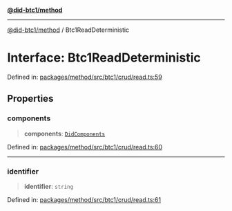 [**@did-btc1/method**](../README.md)

***

[@did-btc1/method](../globals.md) / Btc1ReadDeterministic

# Interface: Btc1ReadDeterministic

Defined in: [packages/method/src/btc1/crud/read.ts:59](https://github.com/dcdpr/did-btc1-js/blob/751aedd75738c26882a2149e644ae32b9e424707/packages/method/src/btc1/crud/read.ts#L59)

## Properties

### components

> **components**: [`DidComponents`](DidComponents.md)

Defined in: [packages/method/src/btc1/crud/read.ts:60](https://github.com/dcdpr/did-btc1-js/blob/751aedd75738c26882a2149e644ae32b9e424707/packages/method/src/btc1/crud/read.ts#L60)

***

### identifier

> **identifier**: `string`

Defined in: [packages/method/src/btc1/crud/read.ts:61](https://github.com/dcdpr/did-btc1-js/blob/751aedd75738c26882a2149e644ae32b9e424707/packages/method/src/btc1/crud/read.ts#L61)
